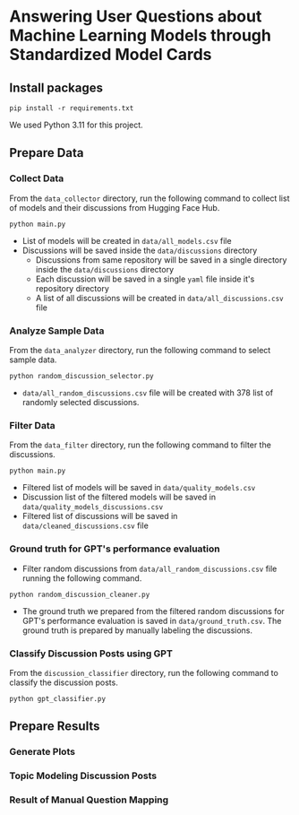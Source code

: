 # Answering User Questions about Machine Learning Models through Standardized Model Cards

## Install packages
```commandline
pip install -r requirements.txt
```
We used Python 3.11 for this project.

## Prepare Data
### Collect Data
From the `data_collector` directory, run the following command to collect list of models and their discussions from Hugging Face Hub.
```commandline
python main.py
```
* List of models will be created in `data/all_models.csv` file
* Discussions will be saved inside the `data/discussions` directory
  * Discussions from same repository will be saved in a single directory inside the `data/discussions` directory
  * Each discussion will be saved in a single `yaml` file inside it's repository directory 
  * A list of all discussions will be created in `data/all_discussions.csv` file 
### Analyze Sample Data
From the `data_analyzer` directory, run the following command to select sample data.
```commandline
python random_discussion_selector.py
```
* `data/all_random_discussions.csv` file will be created with 378 list of randomly selected discussions.
### Filter Data
From the `data_filter` directory, run the following command to filter the discussions.
```commandline
python main.py
```
* Filtered list of models will be saved in `data/quality_models.csv`
* Discussion list of the filtered models will be saved in `data/quality_models_discussions.csv`
* Filtered list of discussions will be saved in `data/cleaned_discussions.csv` file
### Ground truth for GPT's performance evaluation
* Filter random discussions from `data/all_random_discussions.csv` file running the following command.
```commandline
python random_discussion_cleaner.py
```
* The ground truth we prepared from the filtered random discussions for GPT's performance evaluation is saved in `data/ground_truth.csv`. The ground truth is prepared by manually labeling the discussions.
### Classify Discussion Posts using GPT
From the `discussion_classifier` directory, run the following command to classify the discussion posts.
```commandline
python gpt_classifier.py
```

## Prepare Results
### Generate Plots
### Topic Modeling Discussion Posts
### Result of Manual Question Mapping